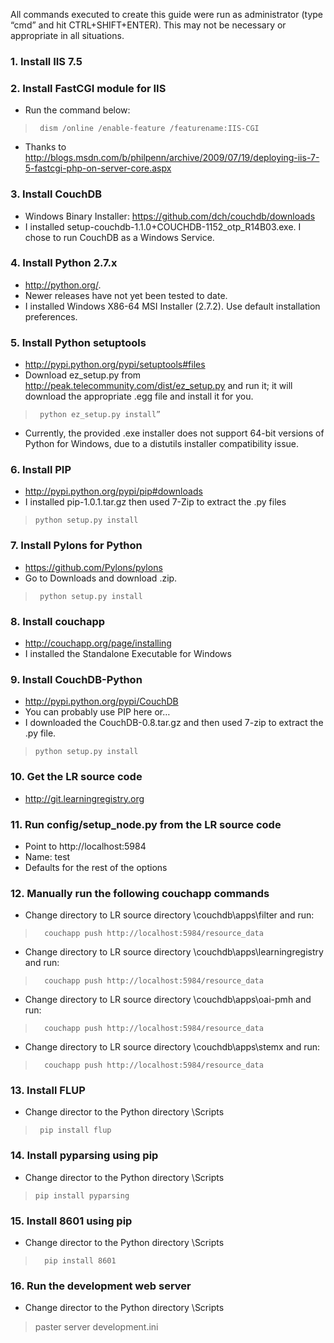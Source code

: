 All commands executed to create this guide were run as administrator (type “cmd” and hit CTRL+SHIFT+ENTER).  This may not be necessary or appropriate in all situations.

### 1\. Install IIS 7.5
### 2\. Install FastCGI module for IIS

* Run the command below:

>      dism /online /enable-feature /featurename:IIS-CGI

* Thanks to http://blogs.msdn.com/b/philpenn/archive/2009/07/19/deploying-iis-7-5-fastcgi-php-on-server-core.aspx

### 3\. Install CouchDB

* Windows Binary Installer: https://github.com/dch/couchdb/downloads
* I installed setup-couchdb-1.1.0+COUCHDB-1152_otp_R14B03.exe.  I chose to run CouchDB as a Windows Service.

### 4\. Install Python 2.7.x

* http://python.org/.
* Newer releases have not yet been tested to date.
* I installed Windows X86-64 MSI Installer (2.7.2).  Use default installation preferences.

### 5\. Install Python setuptools

* http://pypi.python.org/pypi/setuptools#files
* Download ez_setup.py from http://peak.telecommunity.com/dist/ez_setup.py and run it; it will download the appropriate .egg file and install it for you.

>      python ez_setup.py install”

* Currently, the provided .exe installer does not support 64-bit versions of Python for Windows, due to a distutils installer compatibility issue.
    
### 6\. Install PIP

* http://pypi.python.org/pypi/pip#downloads
* I installed pip-1.0.1.tar.gz then used 7-Zip to extract the .py files

>     python setup.py install

### 7\. Install Pylons for Python 

* https://github.com/Pylons/pylons
* Go to Downloads and download .zip.

>      python setup.py install

### 8\. Install couchapp

* http://couchapp.org/page/installing
* I installed the Standalone Executable for Windows

### 9\. Install CouchDB-Python

* http://pypi.python.org/pypi/CouchDB
* You can probably use PIP here or…
* I downloaded the CouchDB-0.8.tar.gz and then used 7-zip to extract the .py file.

>     python setup.py install

### 10\. Get the LR source code

* http://git.learningregistry.org

### 11\. Run config/setup_node.py from the LR source code

* Point to http://localhost:5984
* Name: test
* Defaults for the rest of the options
    
### 12\. Manually run the following couchapp commands

* Change directory to LR source directory \couchdb\apps\filter and run:

>       couchapp push http://localhost:5984/resource_data

* Change directory to LR source directory \couchdb\apps\learningregistry and run:

>       couchapp push http://localhost:5984/resource_data

* Change directory to LR source directory \couchdb\apps\oai-pmh and run:

>       couchapp push http://localhost:5984/resource_data

* Change directory to LR source directory \couchdb\apps\stemx and run:

>       couchapp push http://localhost:5984/resource_data

### 13\. Install FLUP

* Change director to the Python directory \Scripts

>      pip install flup
    
### 14\. Install pyparsing using pip

* Change director to the Python directory \Scripts
        
>     pip install pyparsing

### 15\. Install 8601 using pip
        
* Change director to the Python directory \Scripts

>       pip install 8601

### 16\. Run the development web server
        
* Change director to the Python directory \Scripts

> paster server development.ini